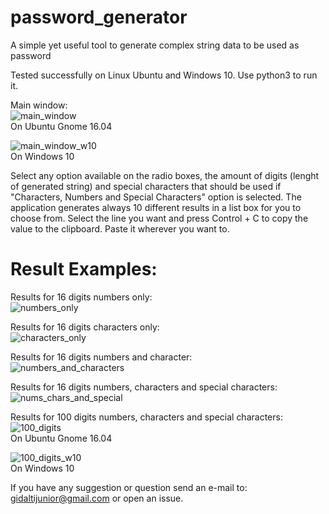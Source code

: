 # password_generator
A simple yet useful tool to generate complex string data to be used as password

Tested successfully on Linux Ubuntu and Windows 10.
Use python3 to run it.

Main window:<br>
![main_window](https://i.imgur.com/XamPtN3.png)<br>
On Ubuntu Gnome 16.04

![main_window_w10](https://i.imgur.com/R8cp9ny.png)<br>
On Windows 10

Select any option available on the radio boxes, the amount of digits (lenght of generated string) and special characters that should be used if "Characters, Numbers and Special Characters" option is selected.
The application generates always 10 different results in a list box for you to choose from.
Select the line you want and press Control + C to copy the value to the clipboard. Paste it wherever you want to.

# Result Examples:
Results for 16 digits numbers only:<br>
![numbers_only](https://i.imgur.com/yXFRhAr.png)

Results for 16 digits characters only:<br>
![characters_only](https://i.imgur.com/bghYzD4.png)

Results for 16 digits numbers and character:<br>
![numbers_and_characters](https://i.imgur.com/XWOtX4J.png)

Results for 16 digits numbers, characters and special characters:<br>
![nums_chars_and_special](https://i.imgur.com/lHdcuUr.png)

Results for 100 digits numbers, characters and special characters:<br>
![100_digits](https://i.imgur.com/BN2LleU.png)<br>
On Ubuntu Gnome 16.04

![100_digits_w10](https://i.imgur.com/ygK3clb.png)<br>
On Windows 10

If you have any suggestion or question send an e-mail to: gidaltijunior@gmail.com or open an issue.
